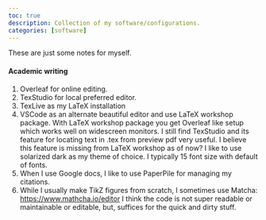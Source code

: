 ```yaml
---
toc: true
description: Collection of my software/configurations.
categories: [software]
---
```



These are just some notes for myself.

#### Academic writing

1. Overleaf for online editing.
2. TexStudio for local preferred editor.
3. TexLive as my LaTeX installation
4. VSCode as an alternate beautiful editor and use LaTeX workshop package. With LaTeX workshop package you get Overleaf like setup which works well on widescreen monitors. I still find TexStudio and its feature for locating text in .tex from preview pdf very useful. I believe this feature is missing from LaTeX workshop as of now? I like to use solarized dark as my theme of choice. I typically 15 font size with default of fonts. 
5. When I use Google docs, I like to use PaperPile for managing my citations. 
6. While I usually make TikZ figures from scratch, I sometimes use Matcha: https://www.mathcha.io/editor I think the code is not super readable or maintainable or editable, but, suffices for the quick and dirty stuff.

